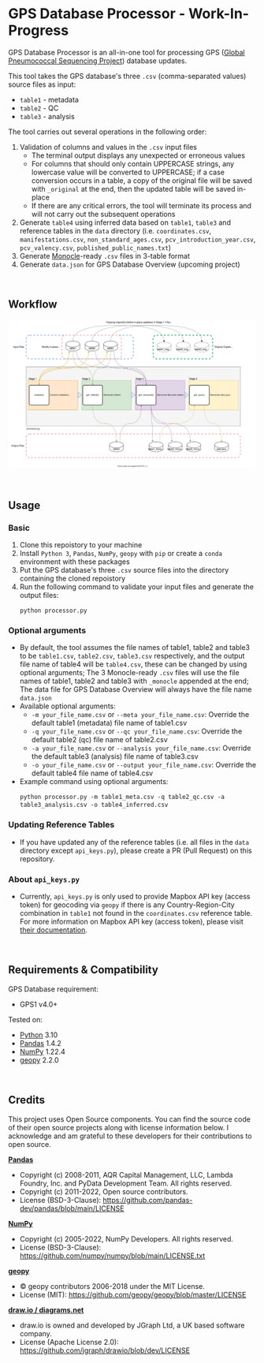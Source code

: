 # GPS Database Processor - Work-In-Progress

GPS Database Processor is an all-in-one tool for processing GPS ([Global Pneumococcal Sequencing Project](https://www.pneumogen.net/gps/)) database updates. 

This tool takes the GPS database's three `.csv` (comma-separated values) source files as input:
- `table1` - metadata
- `table2` - QC
- `table3` - analysis

The tool carries out several operations in the following order:
1. Validation of columns and values in the `.csv` input files
   - The terminal output displays any unexpected or erroneous values
   - For columns that should only contain UPPERCASE strings, any lowercase value will be converted to UPPERCASE; if a case conversion occurs in a table, a copy of the original file will be saved with `_original` at the end, then the updated table will be saved in-place
   - If there are any critical errors, the tool will terminate its process and will not carry out the subsequent operations
2. Generate `table4` using inferred data based on `table1`, `table3` and reference tables in the `data` directory (i.e. `coordinates.csv`, `manifestations.csv`, `non_standard_ages.csv`, `pcv_introduction_year.csv`, `pcv_valency.csv`, `published_public_names.txt`)
3. Generate [Monocle](https://github.com/sanger-pathogens/monocle)-ready `.csv` files in 3-table format
4. Generate `data.json` for GPS Database Overview (upcoming project)

&nbsp;
## Workflow
![Workflow Diagram](doc/workflow.drawio.svg)

&nbsp;
## Usage
### Basic
1. Clone this repoistory to your machine
2. Install `Python 3`, `Pandas`, `NumPy`, `geopy` with `pip` or create a `conda` environment with these packages
3. Put the GPS database's three `.csv` source files into the directory containing the cloned repoistory
4. Run the following command to validate your input files and generate the output files:
   ```
   python processor.py
   ```

### Optional arguments
- By default, the tool assumes the file names of table1, table2 and table3 to be `table1.csv`, `table2.csv`, `table3.csv` respectively, and the output file name of table4 will be `table4.csv`, these can be changed by using optional arguments; The 3 Monocle-ready `.csv` files will use the file names of table1, table2 and table3 with `_monocle` appended at the end; The data file for GPS Database Overview will always have the file name `data.json`
- Available optional arguments:
  - `-m your_file_name.csv` or `--meta your_file_name.csv`: Override the default table1 (metadata) file name of table1.csv
  - `-q your_file_name.csv` or `--qc your_file_name.csv`: Override the default table2 (qc) file name of table2.csv
  - `-a your_file_name.csv` or `--analysis your_file_name.csv`: Override the default table3 (analysis) file name of table3.csv
  - `-o your_file_name.csv` or `--output your_file_name.csv`: Override the default table4 file name of table4.csv
- Example command using optional arguments:
  ```
  python processor.py -m table1_meta.csv -q table2_qc.csv -a table3_analysis.csv -o table4_inferred.csv
  ```

### Updating Reference Tables
- If you have updated any of the reference tables (i.e. all files in the `data` directory except `api_keys.py`), please create a PR (Pull Request) on this repository. 

### About `api_keys.py`
- Currently, `api_keys.py` is only used to provide Mapbox API key (access token) for geocoding via `geopy` if there is any Country-Region-City combination in `table1` not found in the `coordinates.csv` reference table. For more information on Mapbox API key (access token), please visit [their documentation](https://docs.mapbox.com/help/glossary/access-token/).

&nbsp;
## Requirements & Compatibility
GPS Database requirement:
- GPS1 v4.0+

Tested on:
- [Python](https://www.python.org/) 3.10
- [Pandas](https://pandas.pydata.org/) 1.4.2
- [NumPy](https://numpy.org/) 1.22.4
- [geopy](https://github.com/geopy/geopy) 2.2.0


&nbsp;
## Credits
This project uses Open Source components. You can find the source code of their open source projects along with license information below. I acknowledge and am grateful to these developers for their contributions to open source.

[**Pandas**](https://pandas.pydata.org/)
- Copyright (c) 2008-2011, AQR Capital Management, LLC, Lambda Foundry, Inc. and PyData Development Team. All rights reserved.
- Copyright (c) 2011-2022, Open source contributors.
- License (BSD-3-Clause): https://github.com/pandas-dev/pandas/blob/main/LICENSE

[**NumPy**](https://numpy.org/)
- Copyright (c) 2005-2022, NumPy Developers. All rights reserved.
- License (BSD-3-Clause): https://github.com/numpy/numpy/blob/main/LICENSE.txt

[**geopy**](https://github.com/geopy/geopy)
- © geopy contributors 2006-2018 under the MIT License.
- License (MIT): https://github.com/geopy/geopy/blob/master/LICENSE

[**draw.io / diagrams.net**](https://www.diagrams.net/)
- draw.io is owned and developed by JGraph Ltd, a UK based software company.
- License (Apache License 2.0): https://github.com/jgraph/drawio/blob/dev/LICENSE